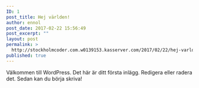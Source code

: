 ```yaml
---
ID: 1
post_title: Hej världen!
author: ennol
post_date: 2017-02-22 15:56:49
post_excerpt: ""
layout: post
permalink: >
  http://stockholmcoder.com.w0139153.kasserver.com/2017/02/22/hej-varlden/
published: true
---
```

Välkommen till WordPress. Det här är ditt första inlägg. Redigera eller radera det. Sedan kan du börja skriva!